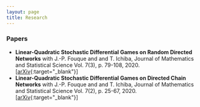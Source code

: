 ```yaml
---
layout: page
title: Research
---
```


### Papers
* **Linear-Quadratic Stochastic Differential Games on Random Directed Networks** with J.-P. Fouque and and T. Ichiba, Journal of Mathematics and Statistical Science Vol. 7(3), p. 79-108, 2020.\[[arXiv](https://arxiv.org/abs/2011.04279){:target="_blank"}\]
* **Linear-Quadratic Stochastic Differential Games on Directed Chain Networks** with J.-P. Fouque and and T. Ichiba, Journal of Mathematics and Statistical Science Vol. 7(2), p. 25-67, 2020.\[[arXiv](https://arxiv.org/abs/2003.08840){:target="_blank"}\]

